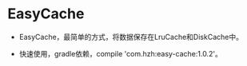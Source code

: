 # EasyCache

- EasyCache，最简单的方式，将数据保存在LruCache和DiskCache中。

- 快速使用，gradle依赖，compile 'com.hzh:easy-cache:1.0.2'。